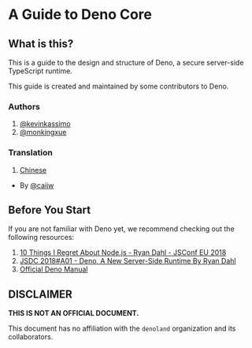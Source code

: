 # A Guide to Deno Core

## What is this?

This is a guide to the design and structure of Deno, a secure server-side TypeScript runtime.

This guide is created and maintained by some contributors to Deno.

### Authors

1. [@kevinkassimo](https://github.com/kevinkassimo)
2. [@monkingxue](https://github.com/monkingxue)

### Translation
1. [Chinese](https://github.com/denolib/guide/tree/master/chinese)
  + By [@caijw](https://github.com/caijw)

## Before You Start

If you are not familiar with Deno yet, we recommend checking out the following resources:

1. [10 Things I Regret About Node.js - Ryan Dahl - JSConf EU 2018](https://www.youtube.com/watch?v=M3BM9TB-8yA)
2. [JSDC 2018\#A01 - Deno, A New Server-Side Runtime By Ryan Dahl](https://www.youtube.com/watch?v=FlTG0UXRAkE)
3. [Official Deno Manual](https://deno.land/std/manual.md)

## DISCLAIMER

**THIS IS NOT AN OFFICIAL DOCUMENT.**

This document has no affiliation with the `denoland` organization and its collaborators.

